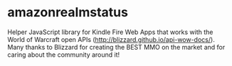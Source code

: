 amazonrealmstatus
=================

Helper JavaScript library for Kindle Fire Web Apps that works with the World of Warcraft open APIs (http://blizzard.github.io/api-wow-docs/).              Many thanks to Blizzard for creating the BEST MMO on the market and for caring about the community around              it!
